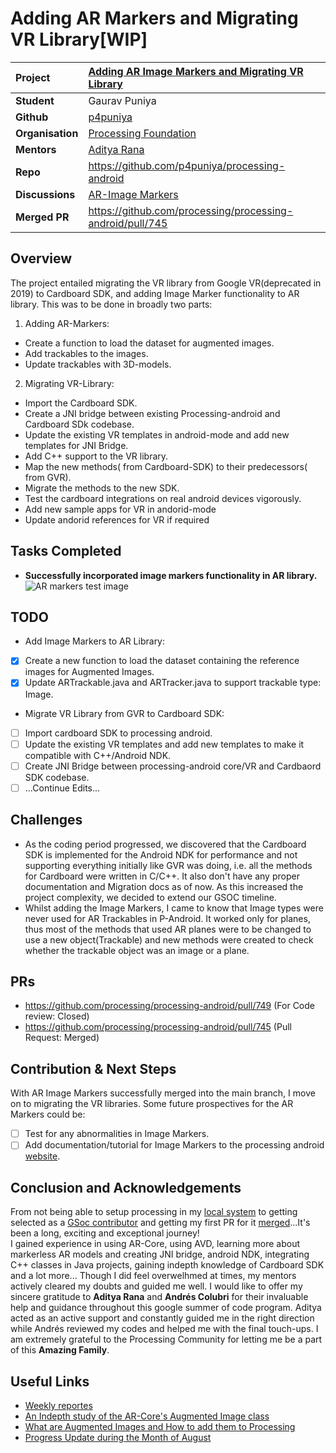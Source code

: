 
# Adding AR Markers and Migrating VR Library[WIP]

| **Project** | [Adding AR Image Markers and Migrating VR Library](https://summerofcode.withgoogle.com/programs/2023/projects/5DBKH7wz) | 
| :--- | :--- |
| **Student** | Gaurav Puniya|
| **Github** | [p4puniya](https://github.com/p4puniya)  |
| **Organisation**  | [Processing Foundation](https://processingfoundation.org/)  |
| **Mentors** | [Aditya Rana](https://github.com/ranaaditya)|
| **Repo**| https://github.com/p4puniya/processing-android |
| **Discussions**| [AR-Image Markers](https://github.com/processing/processing-android/discussions/743) |
| **Merged PR** | https://github.com/processing/processing-android/pull/745 |


## Overview
The project entailed migrating the VR library from Google VR(deprecated in 2019) to Cardboard SDK, and adding Image Marker functionality to AR library. This was to be done in broadly two parts:  
1. Adding AR-Markers:
* Create a function to load the dataset for augmented images.
* Add trackables to the images.
* Update trackables with 3D-models.
2. Migrating VR-Library:
* Import the Cardboard SDK.
* Create a JNI bridge between existing Processing-android and Cardboard SDk codebase.
* Update the existing VR templates in android-mode and add new templates for JNI Bridge.
* Add C++ support to the VR library.
* Map the new methods( from Cardboard-SDK) to their predecessors( from GVR).
* Migrate the methods to the new SDK.
* Test the cardboard integrations on real android devices vigorously.
* Add new sample apps for VR in andorid-mode
* Update andorid references for VR if required


## Tasks Completed
* **Successfully incorporated image markers functionality in AR library.**
![AR markers test image](https://github.com/p4puniya/processing-gsoc/blob/main/project_wrapups/267441841-f02343ec-9300-4206-8ddb-174f83788dc3.png)

## TODO 
* Add Image Markers to AR Library:
- [x] Create a new function to load the dataset containing the reference images for Augmented Images.
- [x] Update ARTrackable.java and ARTracker.java to support trackable type: Image.
* Migrate VR Library from GVR to Cardboard SDK:
- [ ] Import cardboard SDK to processing android.
- [ ] Update the existing VR templates and add new templates to make it compatible with C++/Android NDK.
- [ ] Create JNI Bridge between processing-android core/VR and Cardbaord SDK codebase.
- [ ] ...Continue Edits...

## Challenges
* As the coding period progressed, we discovered that the Cardboard SDK is implemented for the Android NDK for performance and not supporting everything initially like GVR was doing, i.e. all the methods for Cardboard were written in C/C++. It also don't have any proper documentation and Migration docs as of now. As this increased the project complexity, we decided to extend our GSOC timeline.
* Whilst adding the Image Markers, I came to know that Image types were never used for AR Trackables in P-Android. It worked only for planes, thus most of the methods that used AR planes were to be changed to use a new object(Trackable) and new methods were created to check whether the trackable object was an image or a plane.

## PRs 
* https://github.com/processing/processing-android/pull/749 (For Code review: Closed)
* https://github.com/processing/processing-android/pull/745 (Pull Request: Merged)

## Contribution & Next Steps
With AR Image Markers successfully merged into the main branch, I move on to migrating the VR libraries. Some future prospectives for the AR Markers could be:
- [ ] Test for any abnormalities in Image Markers.
- [ ] Add documentation/tutorial for Image Markers to the processing android [website](https://android.processing.org/tutorials/ar_intro/index.html).

## Conclusion and Acknowledgements
From not being able to setup processing in my [local system](https://github.com/processing/processing-android/issues/732) to getting selected as a [GSoc contributor](https://medium.com/@ProcessingOrg/announcing-google-summer-of-code-2023-projects-75080c1554aa) and getting my first PR for it [merged](https://github.com/processing/processing-android/pull/745)...It's been a long, exciting and exceptional journey!  
I gained experience in using AR-Core, using AVD, learning more about markerless AR models and creating JNI bridge, android NDK, integrating C++ classes in Java projects, gaining indepth knowledge of Cardboard SDK and a lot more... 
Though I did feel overwelhmed at times, my mentors actively cleared my doubts and guided me well. I would like to offer my sincere gratitude to **Aditya Rana** and **Andrés Colubri** for their invaluable help and guidance throughout this google summer of code program. Aditya acted as an active support and constantly guided me in the right direction while Andrés reviewed my codes and helped me with the final touch-ups. I am extremely grateful to the Processing Community for letting me be a part of this **Amazing Family**. 

## Useful Links
* [Weekly reportes](https://medium.com/@gauravpny/processing-android-weekly-reports-86f2abcfdd38)
* [An Indepth study of the AR-Core's Augmented Image class](https://medium.com/@gauravpny/in-depth-study-of-ar-augmented-image-class-file-from-arcore-caeb1b88f10)
* [What are Augmented Images and How to add them to Processing](https://medium.com/@gauravpny/what-are-augmented-images-and-how-to-add-them-to-processing-android-8158a2e0dd90)
* [Progress Update during the Month of August](https://medium.com/@gauravpny/ar-markers-progress-update-352ccfe6e707)

